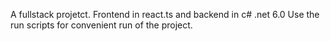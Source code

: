 A fullstack projetct.
Frontend in react.ts and backend in c# .net 6.0
Use the run scripts for convenient run of the project.
